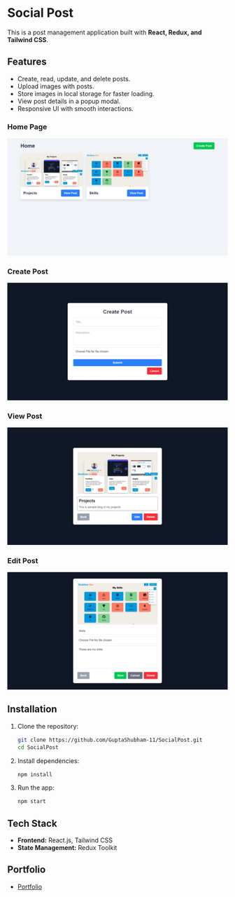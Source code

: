 # Social Post

This is a post management application built with **React, Redux, and Tailwind CSS**.

## Features

- Create, read, update, and delete posts.
- Upload images with posts.
- Store images in local storage for faster loading.
- View post details in a popup modal.
- Responsive UI with smooth interactions.


### Home Page
![Home Page](./screenshotsOfSocialPost/Home.jpeg)

### Create Post
![Create Post](./screenshotsOfSocialPost/CreatePost.jpeg)

### View Post
![View Post](./screenshotsOfSocialPost/Post.jpeg)

### Edit Post
![Edit Post](./screenshotsOfSocialPost/EditPost.jpeg)

## Installation

1. Clone the repository:
   ```sh
   git clone https://github.com/GuptaShubham-11/SocialPost.git
   cd SocialPost
   ```

2. Install dependencies:
   ```sh
   npm install
   ```

3. Run the app:
   ```sh
   npm start
   ```

## Tech Stack

- **Frontend:** React.js, Tailwind CSS
- **State Management:** Redux Toolkit

## Portfolio

- [Portfolio](https://guptashubham-11.vercel.app)
